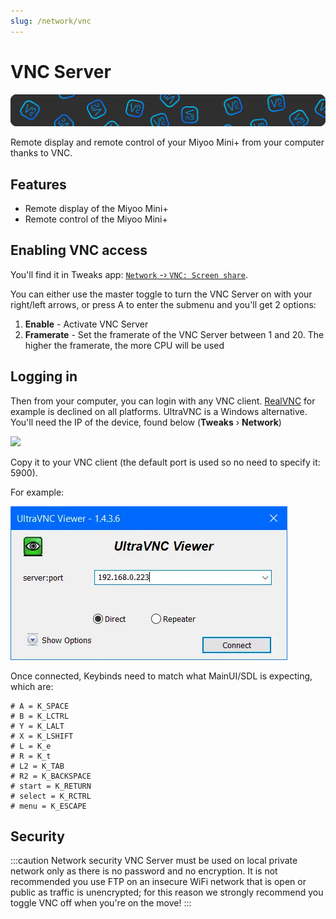```yaml
---
slug: /network/vnc
---
```



# VNC Server

![](./assets/vnc.webp)

Remote display and remote control of your Miyoo Mini+ from your computer thanks to VNC.


## Features

- Remote display of the Miyoo Mini+
- Remote control of the Miyoo Mini+


## Enabling VNC access

You'll find it in Tweaks app: [`Network` -› `VNC: Screen share`](/docs/apps/tweaks#vnc-screen-share).

You can either use the master toggle to turn the VNC Server on with your right/left arrows, or press A to enter the submenu and you'll get 2 options:

1. **Enable** - Activate VNC Server
2. **Framerate** - Set the framerate of the VNC Server between 1 and 20. The higher the framerate, the more CPU will be used

## Logging in


Then from your computer, you can login with any VNC client. [RealVNC](https://www.realvnc.com/fr/connect/download/viewer/) for example is declined on all platforms. UltraVNC is a Windows alternative.
You'll need the IP of the device, found below (**Tweaks** › **Network**)

![](https://github.com/OnionUI/Onion/assets/47260768/23ee6dbf-48c8-4484-b98b-9a8642b8fd49)

Copy it to your VNC client (the default port is used so no need to specify it: 5900).

For example: 

![](./assets/vnc-client.webp)

Once connected, Keybinds need to match what MainUI/SDL is expecting, which are:

```
# A = K_SPACE
# B = K_LCTRL
# Y = K_LALT
# X = K_LSHIFT
# L = K_e
# R = K_t
# L2 = K_TAB
# R2 = K_BACKSPACE
# start = K_RETURN
# select = K_RCTRL
# menu = K_ESCAPE
```

## Security

:::caution Network security
VNC Server must be used on local private network only as there is no password and no encryption. It is not recommended you use FTP on an insecure WiFi network that is open or public as traffic is unencrypted; for this reason we strongly recommend you toggle VNC off when you're on the move!
:::
